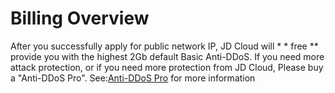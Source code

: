 # Billing Overview
     
  After you successfully apply for public network IP, JD Cloud will * * free ** provide you with the highest 2Gb default Basic Anti-DDoS. If you need more attack protection, or if you need more protection from JD Cloud,
  Please buy a "Anti-DDoS Pro". See:[Anti-DDoS Pro](https://www.jdcloud.com/products/anti-ddos-pro) for more information
     
    
